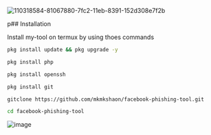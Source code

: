 
![110318584-81067880-7fc2-11eb-8391-152d308e7f2b](https://user-images.githubusercontent.com/90413704/138064859-98178dde-d6fd-422c-9aa4-a1ee7ccae2da.gif)

p## Installation

Install my-tool on termux by using thoes commands 

```bash
pkg install update && pkg upgrade -y

pkg install php

pkg install openssh

pkg install git

gitclone https://github.com/mkmkshaon/facebook-phishing-tool.git

cd facebook-phishing-tool
```
    


![image](https://user-images.githubusercontent.com/90413704/138065091-22a7fdd9-0766-4c0a-bcd7-25a8a0217ce4.png)

